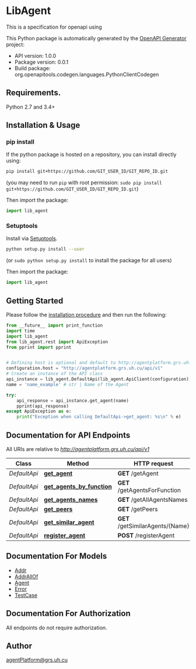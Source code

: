 # LibAgent
This is a specification for openapi using

This Python package is automatically generated by the [OpenAPI Generator](https://openapi-generator.tech) project:

- API version: 1.0.0
- Package version: 0.0.1
- Build package: org.openapitools.codegen.languages.PythonClientCodegen

## Requirements.

Python 2.7 and 3.4+

## Installation & Usage
### pip install

If the python package is hosted on a repository, you can install directly using:

```sh
pip install git+https://github.com/GIT_USER_ID/GIT_REPO_ID.git
```
(you may need to run `pip` with root permission: `sudo pip install git+https://github.com/GIT_USER_ID/GIT_REPO_ID.git`)

Then import the package:
```python
import lib_agent 
```

### Setuptools

Install via [Setuptools](http://pypi.python.org/pypi/setuptools).

```sh
python setup.py install --user
```
(or `sudo python setup.py install` to install the package for all users)

Then import the package:
```python
import lib_agent
```

## Getting Started

Please follow the [installation procedure](#installation--usage) and then run the following:

```python
from __future__ import print_function
import time
import lib_agent
from lib_agent.rest import ApiException
from pprint import pprint


# Defining host is optional and default to http://agentplatform.grs.uh.cu/api/v1
configuration.host = "http://agentplatform.grs.uh.cu/api/v1"
# Create an instance of the API class
api_instance = lib_agent.DefaultApi(lib_agent.ApiClient(configuration))
name = 'name_example' # str | Name of the Agent

try:
    api_response = api_instance.get_agent(name)
    pprint(api_response)
except ApiException as e:
    print("Exception when calling DefaultApi->get_agent: %s\n" % e)

```

## Documentation for API Endpoints

All URIs are relative to *http://agentplatform.grs.uh.cu/api/v1*

Class | Method | HTTP request | Description
------------ | ------------- | ------------- | -------------
*DefaultApi* | [**get_agent**](docs/DefaultApi.md#get_agent) | **GET** /getAgent | 
*DefaultApi* | [**get_agents_by_function**](docs/DefaultApi.md#get_agents_by_function) | **GET** /getAgentsForFunction | 
*DefaultApi* | [**get_agents_names**](docs/DefaultApi.md#get_agents_names) | **GET** /getAllAgentsNames | 
*DefaultApi* | [**get_peers**](docs/DefaultApi.md#get_peers) | **GET** /getPeers | 
*DefaultApi* | [**get_similar_agent**](docs/DefaultApi.md#get_similar_agent) | **GET** /getSimilarAgents/{Name} | 
*DefaultApi* | [**register_agent**](docs/DefaultApi.md#register_agent) | **POST** /registerAgent | 


## Documentation For Models

 - [Addr](docs/Addr.md)
 - [AddrAllOf](docs/AddrAllOf.md)
 - [Agent](docs/Agent.md)
 - [Error](docs/Error.md)
 - [TestCase](docs/TestCase.md)


## Documentation For Authorization

 All endpoints do not require authorization.

## Author

agentPlatform@grs.uh.cu


